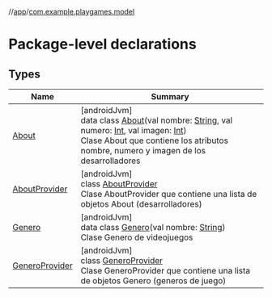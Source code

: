 //[app](../../index.md)/[com.example.playgames.model](index.md)

# Package-level declarations

## Types

| Name | Summary |
|---|---|
| [About](-about/index.md) | [androidJvm]<br>data class [About](-about/index.md)(val nombre: [String](https://kotlinlang.org/api/latest/jvm/stdlib/kotlin/-string/index.html), val numero: [Int](https://kotlinlang.org/api/latest/jvm/stdlib/kotlin/-int/index.html), val imagen: [Int](https://kotlinlang.org/api/latest/jvm/stdlib/kotlin/-int/index.html))<br>Clase About que contiene los atributos nombre, numero y imagen de los desarrolladores |
| [AboutProvider](-about-provider/index.md) | [androidJvm]<br>class [AboutProvider](-about-provider/index.md)<br>Clase AboutProvider que contiene una lista de objetos About (desarrolladores) |
| [Genero](-genero/index.md) | [androidJvm]<br>data class [Genero](-genero/index.md)(val nombre: [String](https://kotlinlang.org/api/latest/jvm/stdlib/kotlin/-string/index.html))<br>Clase Genero de videojuegos |
| [GeneroProvider](-genero-provider/index.md) | [androidJvm]<br>class [GeneroProvider](-genero-provider/index.md)<br>Clase GeneroProvider que contiene una lista de objetos Genero (generos de juego) |
